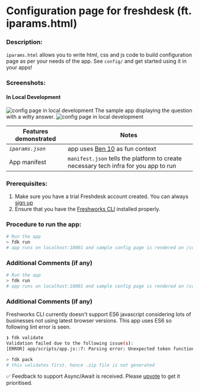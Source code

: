 # Configuration page for freshdesk (ft. iparams.html)

### Description:

`iparams.html` allows you to write html, css and js code to build configuration page as per your needs of the app. See `config/` and get started using it in your apps!

### Screenshots:

#### In Local Development

![config page in local development](./screenshots/custom_config.png)
The sample app displaying the question with a witty answer.
![config page in local development](./screenshots/app_face.png)

| Features demonstrated | Notes                                                                                |
| --------------------- | ------------------------------------------------------------------------------------ |
| _`iparams.json`_      | app uses [Ben 10](https://en.wikipedia.org/wiki/Ben_10) as fun context               |
| App manifest          | `manifest.json` tells the platform to create necessary tech infra for you app to run |

### Prerequisites:

1. Make sure you have a trial Freshdesk account created. You can always [sign up](https://freshdesk.com/signup)
2. Ensure that you have the [Freshworks CLI](https://community.developers.freshworks.com/t/what-are-the-prerequisites-to-install-the-freshworks-cli/234) installed properly.

### Procedure to run the app:

```sh
# Run the app
> fdk run
# app runs on localhost:10001 and sample config page is rendered on /custom_configs
```

### Additional Comments (if any)

```sh
# Run the app
> fdk run
# app runs on localhost:10001 and sample config page is rendered on /custom_configs
```

### Additional Comments (if any)

Freshworks CLI currently doesn't support ES6 javascript considering lots of businesses not using latest browser versions. This app uses ES6 so following lint error is seen.

```sh
❯ fdk validate
Validation failed due to the following issue(s):
[ERROR] app/scripts/app.js::7: Parsing error: Unexpected token function

> fdk pack
# this validates first. hence .zip file is not generated
```

✅ Feedback to support Async/Await is received. Please [upvote](https://community.developers.freshworks.com/t/async-await-not-supported-in-fdk/150/3) to get it prioritised.
